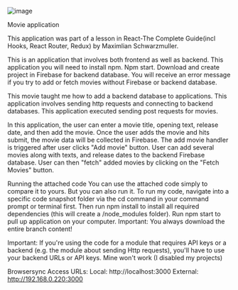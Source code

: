 ![image](https://user-images.githubusercontent.com/110921145/232881457-10704f5b-2950-4ab6-8014-23b68d6ce6c4.png)



Movie application

This application was part of a lesson in React-The Complete Guide(incl Hooks, React Router, Redux) by Maximlian Schwarzmuller.

This is an application that involves both frontend as well as backend.
This application you will need to install npm.
Npm start.
Download and create project in Firebase for backend database.
You will receive an error message if you try to add or fetch movies without Firebase or backend database.


This movie taught me how to add a backend database to applications.
This application involves sending http requests and connecting to backend databases.
This application executed sending post requests for movies.


In this application,  the user can enter a movie title, opening text, release date, and then add the movie.
Once the user adds the movie and hits submit, the movie data will be collected in Firebase.
The add movie handler is triggered after user clicks "Add movie" button.
User can add several movies along with texts, and release dates to the backend Firebase database.
User can then "fetch" added movies by clicking on the "Fetch Movies" button.


Running the attached code You can use the attached code simply to compare it to yours. But you can also run it. To run my code, navigate into a specific code snapshot folder via the cd command in your command prompt or terminal first. Then run npm install to install all required dependencies (this will create a /node_modules folder). Run npm start to pull up application on your computer. Important: You always download the entire branch content!

Important: If you're using the code for a module that requires API keys or a backend (e.g. the module about sending Http requests), you'll have to use your backend URLs or API keys. Mine won't work (I disabled my projects)

Browsersync Access URLs: Local: http://localhost:3000 External: http://192.168.0.220:3000
